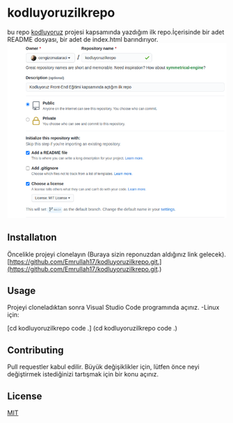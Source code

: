 # kodluyoruzilkrepo
bu repo [kodluyoruz](https://kodluyoruz.org/tr/kodluyoruz/) projesi kapsamında yazdığım ilk repo.İçerisinde bir adet README dosyası, bir adet de index.html barındırıyor.
![](https://github.com/Kodluyoruz/taskforce/blob/main/git/odev1/figures/github.png)
## Installatıon
Öncelikle projeyi clonelayın (Buraya sizin reponuzdan aldığınız link gelecek).
[https://github.com/Emrullah17/kodluyoruzilkrepo.git.](https://github.com/Emrullah17/kodluyoruzilkrepo.git.)
## Usage
Projeyi cloneladıktan sonra Visual Studio Code programında açınız.
-Linux için:

[cd kodluyoruzilkrepo
code .] (cd kodluyoruzilkrepo
code .)
## Contributing 
Pull requestler kabul edilir. Büyük değişiklikler için, lütfen önce neyi değiştirmek istediğinizi tartışmak için bir konu açınız.
## License
[MIT](https://choosealicense.com/licenses/mit/) 
